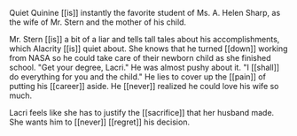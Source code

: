 Quiet Quinine [[is]] instantly the favorite student of Ms. A. Helen Sharp, as the wife of Mr. Stern and the mother of his child.  
  
Mr. Stern [[is]] a bit of a liar and tells tall tales about his accomplishments, which Alacrity [[is]] quiet about. She knows that he turned [[down]] working from NASA so he could take care of their newborn child as she finished school. "Get your degree, Lacri." He was almost pushy about it. "I [[shall]] do everything for you and the child." He lies to cover up the [[pain]] of putting his [[career]] aside. He [[never]] realized he could love his wife so much.  
  
Lacri feels like she has to justify the [[sacrifice]] that her husband made. She wants him to [[never]] [[regret]] his decision.